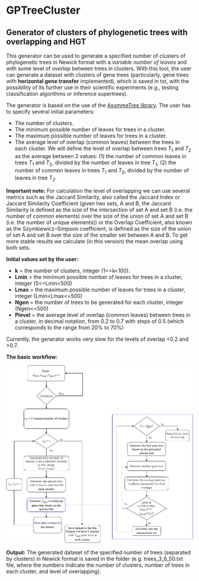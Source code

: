# GPTreeCluster
## Generator of clusters of phylogenetic trees with overlapping and HGT

This generator can be used to generate a specified number of clusters of phylogenetic trees in Newick format with a *variable number of leaves*  and with some level of *overlap* between trees in clusters. With this tool, the user can generate a dataset with clusters of gene trees (particularly, gene trees with **horizontal gene transfer** implemented), which is saved in txt, with the possibility of its further use in their scientific experiments (e.g., testing classification algorithms or inference supertrees).

The generator is based on the use of the [AsymmeTree library](https://github.com/david-schaller/AsymmeTree).
The user has to specify several initial parameters:

*   The number of clusters.
*   The minimum possible number of leaves for trees in a cluster.
*   The maximum possible number of leaves for trees in a cluster.
*   The average level of overlap (common leaves) between the trees in each cluster. We will define the level of overlap between trees $T_1$ and $T_2$ as the average between 2 values: (1) the number of common leaves in trees $T_1$ and $T_2$, divided by the number of leaves in tree $T_1$, (2)  the number of common leaves in trees $T_1$ and $T_2$, divided by the number of leaves in tree $T_2$.

**Important note:** For calculation the level of overlapping we can use several metrics such as the Jaccard Similarity, also called the Jaccard Index or Jaccard Similarity Coefficient (given two sets, A and B, the Jaccard Similarity is defined as the size of the intersection of set A and set B (i.e. the number of common elements) over the size of the union of set A and set B (i.e. the number of unique elements)) or the Overlap Coefficient, also known as the Szymkiewicz–Simpson coefficient, is defined as the size of the union of set A and set B over the size of the smaller set between A and B. To get more stable results we calculate (in this version) the mean overlap using both sets.

**Initial values set by the user:**

*   **k** = the number of clusters, integer (1<=k<100).
*   **Lmin** = the minimum possible number of leaves for trees in a cluster, integer (5<=Lmin<500)
*   **Lmax** = the maximum possible number of leaves for trees in a cluster, integer (Lmin<Lmax<=500)
*   **Ngen** = the number of trees to be generated for each cluster, integer (Ngen<=500)
*   **Plevel** = the average level of overlap (common leaves) between trees in a cluster, in decimal notation, from 0.2 to 0.7 with steps of 0.5 (which corresponds to the range from 20% to 70%)

Currently, the generator works very slow for the levels of overlap <0.2 and >0.7.

**The basic workflow:**

![The basic workflow](https://github.com/tahiri-lab/GPTree/blob/TPTree_cluster/img/flow.png)

**Output:** The generated dataset of the specified number of trees (separated by clusters) in Newick format is saved in the folder (e.g. trees_3_6_50.txt file, where the numbers indicate the number of clusters, number of trees in each cluster, and level of overlapping).
